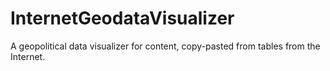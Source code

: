 # InternetGeodataVisualizer
A geopolitical data visualizer for content, copy-pasted from tables from the Internet.
